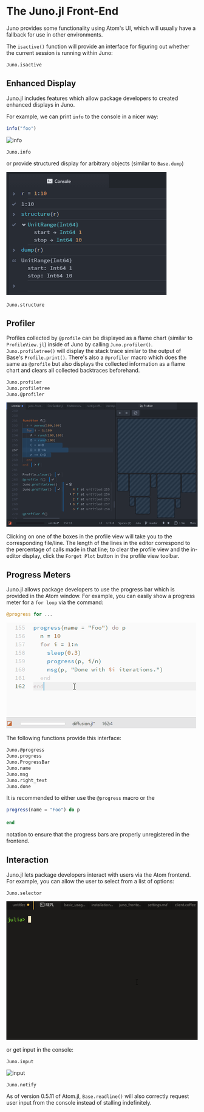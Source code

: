 # The Juno.jl Front-End
Juno provides some functionality using Atom's UI, which will usually have a
fallback for use in other environments.

The `isactive()` function will provide an interface for figuring out whether the
current session is running within Juno:

```@docs
Juno.isactive
```

## Enhanced Display

Juno.jl includes features which allow package developers to created enhanced displays
in Juno.

For example, we can print `info` to the console in a nicer way:

```julia
info("foo")
```

![info](../assets/info.gif)

```@docs
Juno.info
```

or provide structured display for arbitrary objects (similar to `Base.dump`)

![structure](../assets/structure.png)

```@docs
Juno.structure
```

## Profiler
Profiles collected by `@profile` can be displayed as a flame chart (similar to `ProfileView.jl`)
inside of Juno by calling `Juno.profiler()`. `Juno.profiletree()` will display the stack
trace similar to the output of Base's `Profile.print()`. There's also a `@profiler` macro
which does the same as `@profile` but also displays the collected information as a flame chart
and clears all collected backtraces beforehand.

```@docs
Juno.profiler
Juno.profiletree
Juno.@profiler
```
![profiler](../assets/profiler.png)

Clicking on one of the boxes in the profile view will take you to the corresponding file/line.
The length of the lines in the editor correspond to the percentage of calls made in that line;
to clear the profile view and the in-editor display, click the `Forget Plot` button in the
profile view toolbar.

## Progress Meters

Juno.jl allows package developers to use the progress bar which is provided in the
Atom window. For example, you can easily show a progress meter for a `for loop`
via the command:

```julia
@progress for ...
```

![progress](../assets/progress.gif)

The following functions provide this interface:

```@docs
Juno.@progress
Juno.progress
Juno.ProgressBar
Juno.name
Juno.msg
Juno.right_text
Juno.done
```

It is recommended to either use the `@progress` macro or the
```julia
progress(name = "Foo") do p

end
```
notation to ensure that the progress bars are properly unregistered in the
frontend.

## Interaction

Juno.jl lets package developers interact with users via the Atom frontend. For example,
you can allow the user to select from a list of options:

```@docs
Juno.selector
```

![selector](../assets/selector.gif)

or get input in the console:

```@docs
Juno.input
```

![input](../assets/input.gif)

```@docs
Juno.notify
```

As of version 0.5.11 of Atom.jl, `Base.readline()` will also correctly request user input from the console instead of stalling indefinitely.
